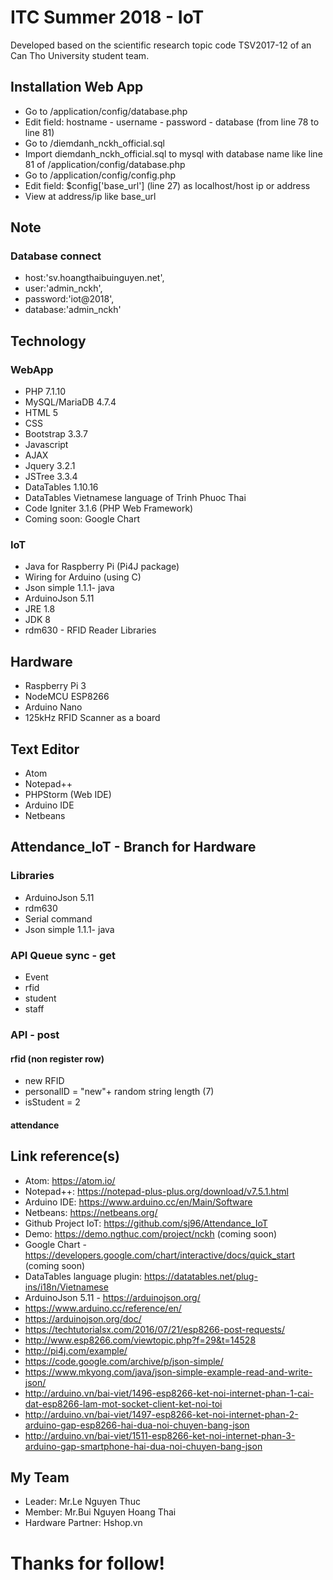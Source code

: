 # ITC Summer 2018 - IoT
Developed based on the scientific research topic code TSV2017-12 of an Can Tho University student team.

## Installation Web App
- Go to /application/config/database.php
- Edit field: hostname - username - password - database (from line 78 to line 81)
- Go to /diemdanh_nckh_official.sql
- Import diemdanh_nckh_official.sql to mysql with database name like line 81 of /application/config/database.php
- Go to /application/config/config.php
- Edit field: $config['base_url'] (line 27) as localhost/host ip or address
- View at address/ip like base_url

## Note
### Database connect
* host:'sv.hoangthaibuinguyen.net',
* user:'admin_nckh',
* password:'iot@2018',
* database:'admin_nckh'

## Technology
### WebApp
* PHP 7.1.10
* MySQL/MariaDB 4.7.4
* HTML 5
* CSS
* Bootstrap 3.3.7
* Javascript
* AJAX
* Jquery 3.2.1
* JSTree 3.3.4
* DataTables 1.10.16
* DataTables Vietnamese language of Trinh Phuoc Thai
* Code Igniter 3.1.6 (PHP Web Framework)
* Coming soon: Google Chart
### IoT
* Java for Raspberry Pi (Pi4J package)
* Wiring for Arduino (using C)
* Json simple 1.1.1- java
* ArduinoJson 5.11
* JRE 1.8
* JDK 8
* rdm630 - RFID Reader Libraries

## Hardware
* Raspberry Pi 3
* NodeMCU ESP8266
* Arduino Nano
* 125kHz RFID Scanner as a board

## Text Editor
* Atom
* Notepad++
* PHPStorm (Web IDE)
* Arduino IDE
* Netbeans

## Attendance_IoT - Branch for Hardware

### Libraries
* ArduinoJson 5.11
* rdm630
* Serial command
* Json simple 1.1.1- java

### API Queue sync - get
* Event
* rfid
* student
* staff

### API - post
#### rfid (non register row)
*	new RFID
* personalID = "new"+ random string length (7)
* isStudent = 2
#### attendance

## Link reference(s)
* Atom: https://atom.io/
* Notepad++: https://notepad-plus-plus.org/download/v7.5.1.html
* Arduino IDE: https://www.arduino.cc/en/Main/Software
* Netbeans: https://netbeans.org/
* Github Project IoT: https://github.com/sj96/Attendance_IoT
* Demo: https://demo.ngthuc.com/project/nckh (coming soon)
* Google Chart - https://developers.google.com/chart/interactive/docs/quick_start (coming soon)
* DataTables language plugin: https://datatables.net/plug-ins/i18n/Vietnamese
* ArduinoJson 5.11 - https://arduinojson.org/
* https://www.arduino.cc/reference/en/
* https://arduinojson.org/doc/
* https://techtutorialsx.com/2016/07/21/esp8266-post-requests/
* http://www.esp8266.com/viewtopic.php?f=29&t=14528
* http://pi4j.com/example/
* https://code.google.com/archive/p/json-simple/
* https://www.mkyong.com/java/json-simple-example-read-and-write-json/
* http://arduino.vn/bai-viet/1496-esp8266-ket-noi-internet-phan-1-cai-dat-esp8266-lam-mot-socket-client-ket-noi-toi
* http://arduino.vn/bai-viet/1497-esp8266-ket-noi-internet-phan-2-arduino-gap-esp8266-hai-dua-noi-chuyen-bang-json
* http://arduino.vn/bai-viet/1511-esp8266-ket-noi-internet-phan-3-arduino-gap-smartphone-hai-dua-noi-chuyen-bang-json

## My Team
* Leader: Mr.Le Nguyen Thuc
* Member: Mr.Bui Nguyen Hoang Thai
* Hardware Partner: Hshop.vn

# Thanks for follow!
